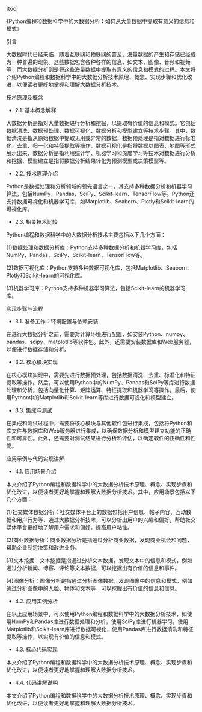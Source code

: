 
[toc]                    
                
                
《Python编程和数据科学中的大数据分析：如何从大量数据中提取有意义的信息和模式》

引言

大数据时代已经来临，随着互联网和物联网的普及，海量数据的产生和存储已经成为一种普遍的现象。这些数据包含各种各样的信息，如文本、图像、音频和视频等，而大数据分析则是将这些海量数据中提取有意义的信息和模式的过程。本文将介绍Python编程和数据科学中的大数据分析技术原理、概念、实现步骤和优化改进，以便读者更好地掌握和理解大数据分析技术。

技术原理及概念

- 2.1. 基本概念解释

大数据分析是指对大量数据进行分析和挖掘，以提取有价值的信息和模式。它包括数据清洗、数据预处理、数据可视化、数据分析和模型建立等技术步骤。其中，数据清洗是指从原始数据中提取无用或异常的数据，数据预处理是指对数据进行标准化、去重、归一化和特征提取等操作，数据可视化是指将数据以图表、地图等形式展示出来，数据分析是指利用统计学、机器学习和深度学习等技术对数据进行分析和挖掘，模型建立是指将数据分析结果转化为预测模型或决策模型等。

- 2.2. 技术原理介绍

Python是数据处理和分析领域的领先语言之一，其支持多种数据分析和机器学习算法，包括NumPy、Pandas、SciPy、Scikit-learn、TensorFlow等。Python还支持数据可视化和机器学习库，如Matplotlib、Seaborn、Plotly和Scikit-learn的可视化库。

- 2.3. 相关技术比较

Python编程和数据科学中的大数据分析技术主要包括以下几个方面：

(1)数据处理和数据分析库：Python支持多种数据分析和机器学习库，包括NumPy、Pandas、SciPy、Scikit-learn、TensorFlow等。

(2)数据可视化库：Python支持多种数据可视化库，包括Matplotlib、Seaborn、Plotly和Scikit-learn的可视化库。

(3)机器学习库：Python支持多种机器学习算法，包括Scikit-learn的机器学习库。

实现步骤与流程

- 3.1. 准备工作：环境配置与依赖安装

在进行大数据分析之前，需要对计算环境进行配置，如安装Python、numpy、pandas、scipy、matplotlib等软件包。此外，还需要安装数据库和Web服务器，以便进行数据存储和分析。

- 3.2. 核心模块实现

在核心模块实现中，需要先进行数据预处理，包括数据清洗、去重、标准化和特征提取等操作。然后，可以使用Python中的NumPy、Pandas和SciPy等库进行数据处理和分析，包括向量化计算、矩阵运算、特征提取和机器学习等操作。最后，使用Python中的Matplotlib和Scikit-learn等库进行数据可视化和模型建立。

- 3.3. 集成与测试

在集成和测试过程中，需要将核心模块与其他软件包进行集成，包括将Python和库文件与数据库和Web服务器进行集成，以确保数据分析和模型建立功能的正确性和可靠性。此外，还需要对测试结果进行分析和评估，以确定软件的正确性和性能。

应用示例与代码实现讲解

- 4.1. 应用场景介绍

本文介绍了Python编程和数据科学中的大数据分析技术原理、概念、实现步骤和优化改进，以便读者更好地掌握和理解大数据分析技术。其中，应用场景包括以下几个方面：

(1)社交媒体数据分析：社交媒体平台上的数据包括用户信息、帖子内容、互动数据和用户行为等，通过大数据分析技术，可以分析出用户的兴趣和偏好，帮助社交媒体平台更好地了解用户需求和偏好，提高用户粘性。

(2)商业数据分析：商业数据分析是指通过分析商业数据，发现商业机会和问题，帮助企业制定决策和改进业务。

(3)文本挖掘：文本挖掘是指通过分析文本数据，发现文本中的信息和模式，例如通过分析新闻、博客、评论等文本数据，可以挖掘出有价值的信息和事件。

(4)图像分析：图像分析是指通过分析图像数据，发现图像中的信息和模式，例如通过分析图像中的人脸、物体和文本等，可以挖掘出有价值的信息和信息。

- 4.2. 应用实例分析

在以上应用场景中，可以使用Python编程和数据科学中的大数据分析技术，如使用NumPy和Pandas库进行数据处理和分析，使用SciPy库进行机器学习，使用Matplotlib和Scikit-learn库进行数据可视化，使用Pandas库进行数据清洗和特征提取等操作，以实现有价值的信息和模式。

- 4.3. 核心代码实现

本文介绍了Python编程和数据科学中的大数据分析技术原理、概念、实现步骤和优化改进，以便读者更好地掌握和理解大数据分析技术。

- 4.4. 代码讲解说明

本文介绍了Python编程和数据科学中的大数据分析技术原理、概念、实现步骤和优化改进，以便读者更好地掌握和理解大数据分析技术。

